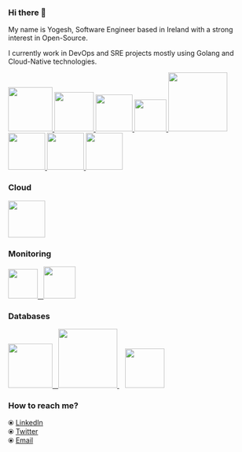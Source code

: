### Hi there 👋

<!--
**shyovn/shyovn** is a ✨ _special_ ✨ repository because its `README.md` (this file) appears on your GitHub profile.

Here are some ideas to get you started:

- 🔭 I’m currently working on ...
- 🌱 I’m currently learning ...
- 👯 I’m looking to collaborate on ...
- 🤔 I’m looking for help with ...
- 💬 Ask me about ...
- 📫 How to reach me: ...
- 😄 Pronouns: ...
- ⚡ Fun fact: ...
-->


My name is Yogesh, Software Engineer based in Ireland with a strong interest in Open-Source.

I currently work in DevOps and SRE projects mostly using Golang and Cloud-Native technologies.


<p float="left">
  <a href="https://golang.org/" target="_blank" >
    <img src="https://raw.githubusercontent.com/shyovn/shyovn/master/assets/golang.gif"  height="90" />
  </a>
  <a href="https://www.docker.com/" target="_blank" >
    <img src="https://raw.githubusercontent.com/shyovn/shyovn/master/assets/docker.gif"  height="80" /> 
  </a>
  <a href="https://kubernetes.io/" target="_blank" >
    <img src="https://raw.githubusercontent.com/shyovn/shyovn/master/assets/k8s.gif"  height="75" />
  </a>
  <a href="https://docs.gitlab.com/ee/ci/" target="_blank" >
    <img src="https://raw.githubusercontent.com/shyovn/shyovn/master/assets/cicd.gif"  height="65" />
  </a>
  <a href="https://www.terraform.io/" target="_blank" >
    <img src="https://raw.githubusercontent.com/shyovn/shyovn/master/assets/terraform.gif" width="120" />
  </a>
  <a href="https://helm.sh/" target="_blank" >
    <img src="https://raw.githubusercontent.com/shyovn/shyovn/master/assets/helm.gif"  height="75" />
  </a>
  <a href="https://grpc.io/" target="_blank" >
    <img src="https://raw.githubusercontent.com/shyovn/shyovn/master/assets/grpc.gif"  height="75" />
  </a>
  <a href="https://python.org/" target="_blank" >
   <img src="https://raw.githubusercontent.com/shyovn/shyovn/master/assets/python.gif"  height="75" />
  </a>
 </p>
  
### Cloud
  
 <p float="left">
  <a href="https://aws.amazon.com/" target="_blank" >
    <img src="https://raw.githubusercontent.com/shyovn/shyovn/master/assets/aws.gif"  height="75" />
  </a>
 </p>
 

### Monitoring

  
 <p float="left">
  <a href="https://grafana.com/" target="_blank" >
    <img src="https://raw.githubusercontent.com/shyovn/shyovn/master/assets/grafana.gif" height="60" />&nbsp;&nbsp;
  </a>
  <a href="https://prometheus.io/" target="_blank" >
    <img src="https://raw.githubusercontent.com/shyovn/shyovn/master/assets/prometheus.gif" height="65" />
  </a>
</p>

### Databases
  
 <p float="left">
  <a href="https://www.postgresql.org/" target="_blank" >
    <img src="https://raw.githubusercontent.com/shyovn/shyovn/master/assets/postgresql.gif" height="90" />&nbsp;&nbsp;
  </a>
  <a href="https://www.timescale.com/" target="_blank" >
    <img src="https://raw.githubusercontent.com/shyovn/shyovn/master/assets/tsdb.gif" width="120" />
  </a>&nbsp;&nbsp;
  <a href="https://www.mongodb.com/" target="_blank" >
    <img src="https://raw.githubusercontent.com/shyovn/shyovn/master/assets/mongo.gif" height="80" />
  </a>
</p>

### How to reach me? 

  ⦿ [LinkedIn](https://www.linkedin.com/in/yogeshupadhyay/) <br>
  ⦿ [Twitter](https://twitter.com/meta_element) <br>
  ⦿ [Email](mailto:shyovn@gmail.com) <br>
